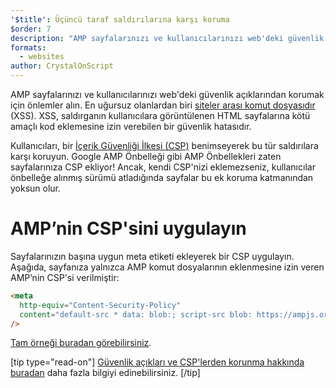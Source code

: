 ```yaml
---
'$title': Üçüncü taraf saldırılarına karşı koruma
$order: 7
description: "AMP sayfalarınızı ve kullanıcılarınızı web'deki güvenlik açıklarından korumak için önlemler alın"
formats:
  - websites
author: CrystalOnScript
---
```


AMP sayfalarınızı ve kullanıcılarınızı web'deki güvenlik açıklarından korumak için önlemler alın. En uğursuz olanlardan biri [siteler arası komut dosyasıdır](https://www.google.com/about/appsecurity/learning/xss/) (XSS). XSS, saldırganın kullanıcılara görüntülenen HTML sayfalarına kötü amaçlı kod eklemesine izin verebilen bir güvenlik hatasıdır.

Kullanıcıları, bir [İçerik Güvenliği İlkesi (CSP)](https://csp.withgoogle.com/docs/index.html) benimseyerek bu tür saldırılara karşı koruyun. Google AMP Önbelleği gibi AMP Önbellekleri zaten sayfalarınıza CSP ekliyor! Ancak, kendi CSP'nizi eklemezseniz, kullanıcılar önbelleğe alınmış sürümü atladığında sayfalar bu ek koruma katmanından yoksun olur.

# AMP’nin CSP'sini uygulayın

Sayfalarınızın başına uygun meta etiketi ekleyerek bir CSP uygulayın. Aşağıda, sayfanıza yalnızca AMP komut dosyalarının eklenmesine izin veren AMP’nin CSP'si verilmiştir:

```html
<meta
  http-equiv="Content-Security-Policy"
  content="default-src * data: blob:; script-src blob: https://ampjs.org/v0.js https://ampjs.org/v0/ https://ampjs.org/viewer/ https://ampjs.org/rtv/; object-src 'none'; style-src 'unsafe-inline' https://ampjs.org/rtv/ https://cdn.materialdesignicons.com https://cloud.typography.com https://fast.fonts.net https://fonts.googleapis.com https://maxcdn.bootstrapcdn.com https://p.typekit.net https://use.fontawesome.com https://use.typekit.net; report-uri https://csp-collector.appspot.com/csp/amp"
/>
```

[Tam örneği buradan görebilirsiniz](https://github.com/ampproject/amphtml/blob/main/examples/csp.amp.html).

[tip type="read-on"] [Güvenlik açıkları ve CSP'lerden korunma hakkında buradan](https://developer.mozilla.org/en-US/docs/Web/HTTP/CSP) daha fazla bilgiyi edinebilirsiniz. [/tip]
